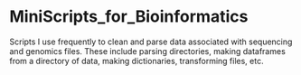 # MiniScripts_for_Bioinformatics
Scripts I use frequently to clean and parse data associated with sequencing and genomics files. These include parsing directories, making dataframes from a directory of data, making dictionaries, transforming files, etc.
